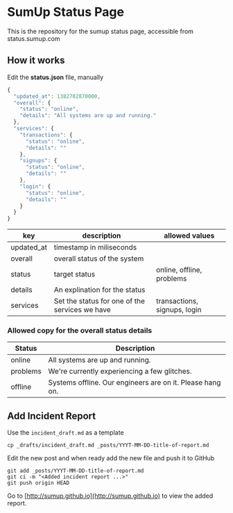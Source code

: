 # SumUp Status Page

This is the repository for the sumup status page, accessible from
status.sumup.com

## How it works

Edit the __status.json__ file, manually

```js
{
  "updated_at": 1382702870000,
  "overall": {
    "status": "online",
    "details": "All systems are up and running."
  },
  "services": {
    "transactions": {
      "status": "online",
      "details": ""
    },
    "signups": {
      "status": "online",
      "details": ""
    },
    "login": {
      "status": "online",
      "details": ""
    }
  }
}
```

| key        | description              | allowed values |
|------------|--------------------------|----------------|
| updated_at | timestamp in miliseconds | |
| overall    | overall status of the system | |
| status     | target status | online, offline, problems |
| details    | An explination for the status | |
| services   | Set the status for one of the services we have | transactions, signups, login |

### Allowed copy for the overall status details

| Status | Description |
| ------ | ----------- |
| online | All systems are up and running.
| problems | We're currently experiencing a few glitches.
| offline | Systems offline. Our engineers are on it. Please hang on.

## Add Incident Report

Use the `incident_draft.md` as a template

    cp _drafts/incident_draft.md _posts/YYYT-MM-DD-title-of-report.md

Edit the new post and when ready add the new file and push it to GitHub

    git add _posts/YYYT-MM-DD-title-of-report.md
    git ci -m "<Added incident report ...>"
    git push origin HEAD

Go to [http://sumup.github.io](http://sumup.github.io) to view the added report.
